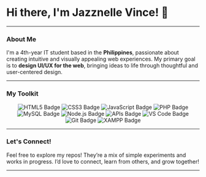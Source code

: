 # Hi there, I'm Jazznelle Vince! 👋

---

### About Me

I'm a 4th-year IT student based in the **Philippines**, passionate about creating intuitive and visually appealing web experiences. My primary goal is to **design UI/UX for the web**, bringing ideas to life through thoughtful and user-centered design.

---

### My Toolkit

<p align="center">
  <img src="https://img.shields.io/badge/-HTML5-E34F26?style=flat-square&logo=html5&logoColor=white" alt="HTML5 Badge"/>
  <img src="https://img.shields.io/badge/-CSS3-1572B6?style=flat-square&logo=css3&logoColor=white" alt="CSS3 Badge"/>
  <img src="https://img.shields.io/badge/-JavaScript-F7DF1E?style=flat-square&logo=javascript&logoColor=black" alt="JavaScript Badge"/>
  <img src="https://img.shields.io/badge/-PHP-777BB4?style=flat-square&logo=php&logoColor=white" alt="PHP Badge"/>
  <img src="https://img.shields.io/badge/-MySQL-4479A1?style=flat-square&logo=mysql&logoColor=white" alt="MySQL Badge"/>
  <img src="https://img.shields.io/badge/-Node.js-339933?style=flat-square&logo=node.js&logoColor=white" alt="Node.js Badge"/>
  <img src="https://img.shields.io/badge/-APIs-007FFF?style=flat-square&logo=dependabot&logoColor=white" alt="APIs Badge"/>
  <img src="https://img.shields.io/badge/-VS%20Code-007ACC?style=flat-square&logo=visual-studio-code&logoColor=white" alt="VS Code Badge"/>
  <img src="https://img.shields.io/badge/-Git-F05032?style=flat-square&logo=git&logoColor=white" alt="Git Badge"/>
  <img src="https://img.shields.io/badge/-XAMPP-FB7A24?style=flat-square&logo=apache&logoColor=white" alt="XAMPP Badge"/>
</p>

---

### Let's Connect!

Feel free to explore my repos! They’re a mix of simple experiments and works in progress. I’d love to connect, learn from others, and grow together!

---
